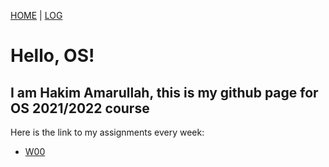 [HOME](.) | [LOG](TXT/mylog.txt)

# Hello, OS!
## I am Hakim Amarullah, this is my github page for OS 2021/2022 course

Here is the link to my assignments every week:  

<ul>
	<li><a href=(.)>W00</a></li>
<ul>
